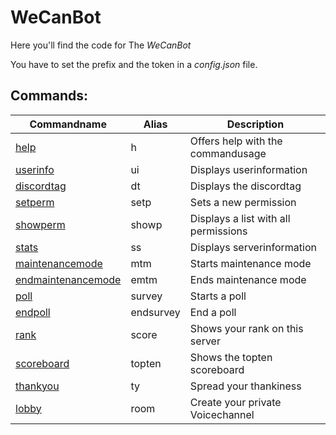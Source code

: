 # WeCanBot
Here you'll find the code for The *WeCanBot*

You have to set the prefix and the token in a *config.json* file.

## Commands:
| Commandname                    | Alias    | Description                          |
|--------------------------------|----------|--------------------------------------|
| [help][helplink]               | h        | Offers help with the commandusage    |
| [userinfo][userinfolink]       | ui       | Displays userinformation             |
| [discordtag][discordtaglink]   | dt       | Displays the discordtag              |
| [setperm][setpermlink]         | setp     | Sets a new permission                |
| [showperm][showpermlink]       | showp    | Displays a list with all permissions |
| [stats][statslink]             | ss       | Displays serverinformation           |
| [maintenancemode][mtmlink]     | mtm      | Starts maintenance mode              |
| [endmaintenancemode][emtmlink] | emtm     | Ends maintenance mode                |
| [poll][polllink]               | survey   | Starts a poll                        |
| [endpoll][endpolllink]         | endsurvey| End a poll                           |
| [rank][ranklink]               | score    | Shows your rank on this server       |
| [scoreboard][scoreboardlink]   | topten   | Shows the topten scoreboard          |
| [thankyou][thankyoulink]       | ty       | Spread your thankiness               |
| [lobby][lobbylink]             | room     | Create your private Voicechannel     |

[helplink]:https://github.com/DRONEWecan/WeCanBot/blob/master/commands/help.js
[userinfolink]:https://github.com/DRONEWecan/WeCanBot/blob/master/commands/userinfo.js
[discordtaglink]:https://github.com/DRONEWecan/WeCanBot/blob/master/commands/discordtag.js
[setpermlink]:https://github.com/DRONEWecan/WeCanBot/blob/master/commands/setperm.js
[showpermlink]:https://github.com/DRONEWecan/WeCanBot/blob/master/commands/showperm.js
[statslink]:https://github.com/DRONEWecan/WeCanBot/blob/master/commands/stats.js
[mtmlink]:https://github.com/DRONEWecan/WeCanBot/blob/master/commands/maintenancemode.js
[emtmlink]:https://github.com/DRONEWecan/WeCanBot/blob/master/commands/endmaintenancemode.js
[polllink]:https://github.com/DRONEWecan/WeCanBot/blob/master/commands/poll.js
[endpolllink]:https://github.com/DRONEWecan/WeCanBot/blob/master/commands/endpoll.js
[ranklink]: https://github.com/DRONEWecan/WeCanBot/blob/master/commands/rank.js
[scoreboardlink]:https://github.com/DRONEWecan/WeCanBot/blob/master/commands/scoreboard.js
[thankyoulink]:https://github.com/DRONEWecan/WeCanBot/blob/master/commands/thankyou.js
[lobbylink]: https://github.com/DRONEWecan/WeCanBot/blob/master/commands/lobby.js
